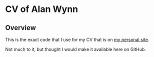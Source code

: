 # CV of Alan Wynn

## Overview
This is the exact code that I use for my CV that is on [my personal site](http://alanwynn.me/cv).

Not much to it, but thought I would make it available here on GitHub.
